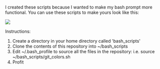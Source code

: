 I created these scripts because I wanted to make my bash prompt more functional.  You can use these scripts
to make yours look like this:

<img src="http://i.imgur.com/k3X2OrX.png"/>

Instructions:

1.  Create a directory in your home directory called 'bash_scripts'
2.  Clone the contents of this repository into ~/bash_scripts
3.  Edit ~/.bash_profile to source all the files in the repository:
	i.e. source ~/bash_scripts/git_colors.sh
4.  Profit
